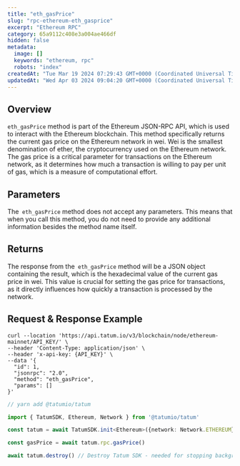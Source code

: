 ```yaml
---
title: "eth_gasPrice"
slug: "rpc-ethereum-eth_gasprice"
excerpt: "Ethereum RPC"
category: 65a9112c408e3a004ae466df
hidden: false
metadata: 
  image: []
  keywords: "ethereum, rpc"
  robots: "index"
createdAt: "Tue Mar 19 2024 07:29:43 GMT+0000 (Coordinated Universal Time)"
updatedAt: "Wed Apr 03 2024 09:04:20 GMT+0000 (Coordinated Universal Time)"
---
```

## Overview

`eth_gasPrice` method is part of the Ethereum JSON-RPC API, which is used to interact with the Ethereum blockchain. This method specifically returns the current gas price on the Ethereum network in wei. Wei is the smallest denomination of ether, the cryptocurrency used on the Ethereum network. The gas price is a critical parameter for transactions on the Ethereum network, as it determines how much a transaction is willing to pay per unit of gas, which is a measure of computational effort.

## Parameters

The` eth_gasPrice` method does not accept any parameters. This means that when you call this method, you do not need to provide any additional information besides the method name itself.

## Returns

The response from the` eth_gasPrice` method will be a JSON object containing the result, which is the hexadecimal value of the current gas price in wei. This value is crucial for setting the gas price for transactions, as it directly influences how quickly a transaction is processed by the network.

## Request & Response Example

```curl cURL
curl --location 'https://api.tatum.io/v3/blockchain/node/ethereum-mainnet/API_KEY/' \
--header 'Content-Type: application/json' \
--header 'x-api-key: {API_KEY}' \
--data '{
  "id": 1,
  "jsonrpc": "2.0",
  "method": "eth_gasPrice",
  "params": []
}'

```
```typescript JS SDK
// yarn add @tatumio/tatum

import { TatumSDK, Ethereum, Network } from '@tatumio/tatum'

const tatum = await TatumSDK.init<Ethereum>({network: Network.ETHEREUM})

const gasPrice = await tatum.rpc.gasPrice()

await tatum.destroy() // Destroy Tatum SDK - needed for stopping background jobs
```
